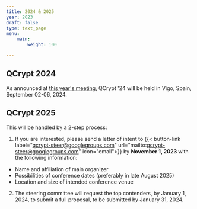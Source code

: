 ```yaml
---
title: 2024 & 2025
year: 2023
draft: false
type: text_page
menu:
    main:
        weight: 100

---
```


## QCrypt 2024

As announced at [this year's meeting](/sessions/business/), QCrypt '24 will be held in Vigo, Spain, September 02-06, 2024.

## QCrypt 2025

This will be handled by a 2-step process:
1. If you are interested, please send a letter of intent to
{{< button-link label="qcrypt-steer@googlegroups.com" url="mailto:qcrypt-steer@googlegroups.com" icon="email">}} by <strong> November 1, 2023 </strong>  with the following information:
- Name and affiliation of main organizer
- Possibilities of conference dates (preferably in late August 2025)
- Location and size of intended conference venue
2. The steering committee will request the top contenders, by January 1, 2024, to submit a full proposal, to be submitted by January 31, 2024.

